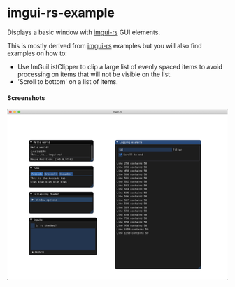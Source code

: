 # imgui-rs-example

Displays a basic window with [imgui-rs](https://github.com/Gekkio/imgui-rs) GUI elements.

This is mostly derived from [imgui-rs](https://github.com/Gekkio/imgui-rs) examples but you will also find examples on how to:

- Use ImGuiListClipper to clip a large list of evenly spaced items to avoid processing on items that will not be visible on the list.
- 'Scroll to bottom' on a list of items.

#### Screenshots

![screenshot](screenshots/main.png)
